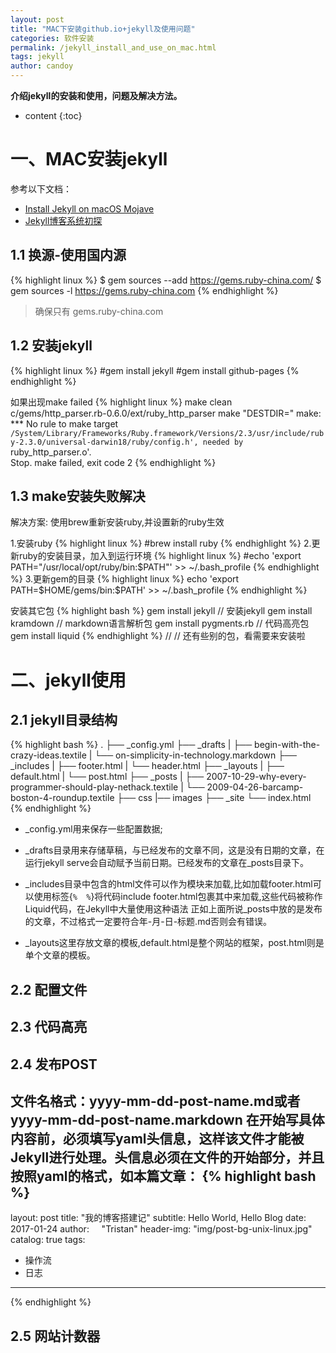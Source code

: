 ```yaml
---
layout: post
title: "MAC下安装github.io+jekyll及使用问题"
categories: 软件安装
permalink: /jekyll_install_and_use_on_mac.html
tags: jekyll
author: candoy
---
```


**介绍jekyll的安装和使用，问题及解决方法。**

<!--more-->



* content
{:toc}

# 一、MAC安装jekyll

   参考以下文档：
  - [Install Jekyll on macOS Mojave](https://desiredpersona.com/install-jekyll-on-macos/)
  - [Jekyll博客系统初探](https://www.jianshu.com/p/558a5d50e077)

## 1.1 换源-使用国内源

{% highlight linux %}
$ gem sources --add https://gems.ruby-china.com/
$ gem sources -l
https://gems.ruby-china.com
{% endhighlight %}

  >确保只有 gems.ruby-china.com

## 1.2 安装jekyll

{% highlight linux %}
#gem install jekyll
#gem install github-pages
{% endhighlight %}

如果出现make failed
{% highlight linux %}
make  clean  c/gems/http_parser.rb-0.6.0/ext/ruby_http_parser
make "DESTDIR="
make: *** No rule to make target `/System/Library/Frameworks/Ruby.framework/Versions/2.3/usr/include/ruby-2.3.0/universal-darwin18/ruby/config.h', needed by `ruby_http_parser.o'.  
Stop.  make failed, exit code 2
{% endhighlight %}

## 1.3 make安装失败解决
解决方案:
使用brew重新安装ruby,并设置新的ruby生效

1.安装ruby
{% highlight linux %}
#brew install ruby
{% endhighlight %}
2.更新ruby的安装目录，加入到运行环境
{% highlight linux %}
#echo 'export PATH="/usr/local/opt/ruby/bin:$PATH"' >> ~/.bash_profile
{% endhighlight %}
3.更新gem的目录
{% highlight linux %}
echo 'export PATH=$HOME/gems/bin:$PATH' >> ~/.bash_profile
{% endhighlight %}


安装其它包
{% highlight  bash %}
gem install jekyll // 安装jekyll
gem install kramdown // markdown语言解析包
gem install pygments.rb // 代码高亮包
gem install liquid
{% endhighlight %}
 //
// 还有些别的包，看需要来安装啦

# 二、jekyll使用

## 2.1 jekyll目录结构
{% highlight  bash %}
.
├── _config.yml
├── _drafts
|   ├── begin-with-the-crazy-ideas.textile
|   └── on-simplicity-in-technology.markdown
├── _includes
|   ├── footer.html
|   └── header.html
├── _layouts
|   ├── default.html
|   └── post.html
├── _posts
|   ├── 2007-10-29-why-every-programmer-should-play-nethack.textile
|   └── 2009-04-26-barcamp-boston-4-roundup.textile
├── css
|── images
├── _site
└── index.html  
{% endhighlight %}

* _config.yml用来保存一些配置数据;

* _drafts目录用来存储草稿，与已经发布的文章不同，这是没有日期的文章，在运行jekyll serve会自动赋予当前日期。已经发布的文章在_posts目录下。

* _includes目录中包含的html文件可以作为模块来加载,比如加载footer.html可以使用标签{``%  %``}将代码include footer.html包裹其中来加载,这些代码被称作Liquid代码，在Jekyll中大量使用这种语法
正如上面所说_posts中放的是发布的文章，不过格式一定要符合年-月-日-标题.md否则会有错误。

* _layouts这里存放文章的模板,default.html是整个网站的框架，post.html则是单个文章的模板。

## 2.2 配置文件

## 2.3 代码高亮

## 2.4 发布POST

文件名格式：yyyy-mm-dd-post-name.md或者yyyy-mm-dd-post-name.markdown
在开始写具体内容前，必须填写yaml头信息，这样该文件才能被Jekyll进行处理。头信息必须在文件的开始部分，并且按照yaml的格式，如本篇文章：
{% highlight  bash %}
---
layout:     post
title:      "我的博客搭建记"
subtitle:   Hello World, Hello Blog
date:       2017-01-24
author:     "Tristan"
header-img: "img/post-bg-unix-linux.jpg"
catalog:    true
tags:
- 操作流
- 日志
---
{% endhighlight %}

## 2.5 网站计数器
